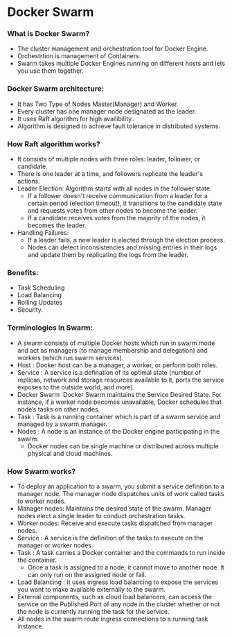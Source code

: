 # Docker Swarm
### What is Docker Swarm?
- The cluster management and orchestration tool for Docker Engine.
- Orchestrtion is management of Containers.
- Swarm takes multiple Docker Engines running on different hosts and lets you use them together.

### Docker Swarm architecture:
- It has Two Type of Nodes Master(Manager) and Worker.
- Every cluster has one manager node designated as the leader.
- It uses Raft algorithm for high availibility.
- Algorithm is designed to achieve fault tolerance in distributed systems.

### How Raft algorithm works?
- It consists of multiple nodes with three roles: leader, follower, or candidate.
- There is one leader at a time, and followers replicate the leader's actions.
- Leader Election: Algorithm starts with all nodes in the follower state.
    - If a follower doesn't receive communication from a leader for a certain period (election timeout), it transitions to the candidate state and requests votes from other nodes to become the leader.
    - If a candidate receives votes from the majority of the nodes, it becomes the leader.
- Handling Failures: 
    - If a leader fails, a new leader is elected through the election process.
    - Nodes can detect inconsistencies and missing entries in their logs and update them by replicating the logs from the leader.

### Benefits:
- Task Scheduling  
- Load Balancing  
- Rolling Updates   
- Security.

### Terminologies in Swarm:
- A swarm consists of multiple Docker hosts which run in swarm mode and act as managers (to manage membership and delegation) and workers (which run swarm services).  
- Host : Docker host can be a manager, a worker, or perform both roles.  
- Service : A service is a defination of its optimal state (number of replicas, network and storage resources available to it, ports the service exposes to the outside world, and more).  
- Docker Swarm :Docker Swarm maintains the Service Desired State. For instance, if a worker node becomes unavailable, Docker schedules that node’s tasks on other nodes.  
- Task : Task is a running container which is part of a swarm service and managed by a swarm manager.  
- Nodes : A node is an instance of the Docker engine participating in the swarm.  
    - Docker nodes can be single machine or distributed across multiple physical and cloud machines.

### How Swarm works?
- To deploy an application to a swarm, you submit a service definition to a manager node. The manager node dispatches units of work called tasks to worker nodes.  
- Manager nodes: Maintains the desired state of the swarm. Manager nodes elect a single leader to conduct orchestration tasks.  
- Worker nodes: Receive and execute tasks dispatched from manager nodes.  
- Service : A service is the definition of the tasks to execute on the manager or worker nodes.  
- Task : A task carries a Docker container and the commands to run inside the container.  
    - Once a task is assigned to a node, it cannot move to another node. It can only run on the assigned node or fail.  
- Load Balancing : It uses ingress load balancing to expose the services you want to make available externally to the swarm.  
- External components, such as cloud load balancers, can access the service on the Published Port of any node in the cluster whether or not the node is currently running the task for the service.  
- All nodes in the swarm route ingress connections to a running task instance.  
